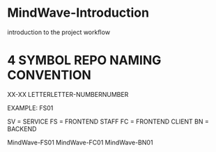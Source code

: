 # MindWave-Introduction
introduction to the project workflow

# 4 SYMBOL REPO NAMING CONVENTION
XX-XX
LETTERLETTER-NUMBERNUMBER

EXAMPLE: FS01 

SV = SERVICE
FS = FRONTEND STAFF
FC = FRONTEND CLIENT
BN = BACKEND

MindWave-FS01
MindWave-FC01
MindWave-BN01
